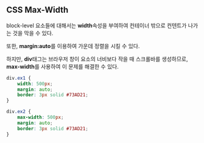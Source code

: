 ## CSS Max-Width

block-level 요소들에 대해서는 **width**속성을 부여하여 컨테이너 밖으로 컨텐트가 나가는 것을 막을 수 있다.

또한, **margin:auto**를 이용하여 가운데 정렬을 시킬 수 있다.

하지만, **div**태그는 브라우저 창이 요소의 너비보다 작을 때 스크롤바를 생성하므로, **max-width**를 사용하여 이 문제를 해결한 수 있다.

```css
div.ex1 {
    width: 500px;
    margin: auto;
    border: 3px solid #73AD21;
}

div.ex2 {
    max-width: 500px;
    margin: auto;
    border: 3px solid #73AD21;
}
```

